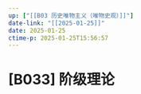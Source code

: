 ```yaml
---
up: ["[[B03 历史唯物主义（唯物史观）]]"]
date-link: "[[2025-01-25]]"
date: 2025-01-25
ctime-p: 2025-01-25T15:56:57
---
```


# [B033] 阶级理论
